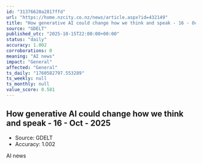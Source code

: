 ```yaml
---
id: "31376620a2817ffd"
url: "https://home.nzcity.co.nz/news/article.aspx?id=432149"
title: "How generative AI could change how we think and speak - 16 - Oct - 2025"
source: "GDELT"
published_utc: "2025-10-15T22:00:00+00:00"
status: "daily"
accuracy: 1.002
corroborations: 0
meaning: "AI news"
impact: "General"
affected: "General"
ts_daily: "1760582797.553289"
ts_weekly: null
ts_monthly: null
value_score: 0.581
---
```

## How generative AI could change how we think and speak - 16 - Oct - 2025

- Source: GDELT
- Accuracy: 1.002

AI news
